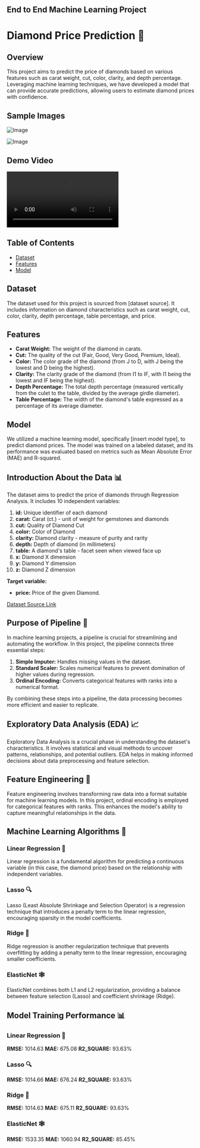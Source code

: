 ## End to End Machine Learning Project
# Diamond Price Prediction 💎
## Overview

This project aims to predict the price of diamonds based on various features such as carat weight, cut, color, clarity, and depth percentage. Leveraging machine learning techniques, we have developed a model that can provide accurate predictions, allowing users to estimate diamond prices with confidence.

## Sample Images
![Image](https://github.com/RRaghulRajkumar/Diamond-price-Prediction/blob/main/demo/image1.png)

![Image](https://github.com/RRaghulRajkumar/Diamond-price-Prediction/blob/main/demo/image2.png)

## Demo Video

![Demo](https://github.com/RRaghulRajkumar/Diamond-price-Prediction/blob/main/demo/Diamond-price-demo.mp4?raw=true "Demo")

## Table of Contents

- [Dataset](#dataset)
- [Features](#features)
- [Model](#model)

## Dataset

The dataset used for this project is sourced from [dataset source]. It includes information on diamond characteristics such as carat weight, cut, color, clarity, depth percentage, table percentage, and price.

## Features

- **Carat Weight:** The weight of the diamond in carats.
- **Cut:** The quality of the cut (Fair, Good, Very Good, Premium, Ideal).
- **Color:** The color grade of the diamond (from J to D, with J being the lowest and D being the highest).
- **Clarity:** The clarity grade of the diamond (from I1 to IF, with I1 being the lowest and IF being the highest).
- **Depth Percentage:** The total depth percentage (measured vertically from the culet to the table, divided by the average girdle diameter).
- **Table Percentage:** The width of the diamond's table expressed as a percentage of its average diameter.

## Model

We utilized a machine learning model, specifically [insert model type], to predict diamond prices. The model was trained on a labeled dataset, and its performance was evaluated based on metrics such as Mean Absolute Error (MAE) and R-squared.


## Introduction About the Data 📊

The dataset aims to predict the price of diamonds through Regression Analysis. It includes 10 independent variables:

1. **id:** Unique identifier of each diamond
2. **carat:** Carat (ct.) - unit of weight for gemstones and diamonds
3. **cut:** Quality of Diamond Cut
4. **color:** Color of Diamond
5. **clarity:** Diamond clarity - measure of purity and rarity
6. **depth:** Depth of diamond (in millimeters)
7. **table:** A diamond's table - facet seen when viewed face up
8. **x:** Diamond X dimension
9. **y:** Diamond Y dimension
10. **z:** Diamond Z dimension

**Target variable:**
- **price:** Price of the given Diamond.

[Dataset Source Link](https://www.kaggle.com/competitions/playground-series-s3e8/data?select=train.csv)

## Purpose of Pipeline 🚀

In machine learning projects, a pipeline is crucial for streamlining and automating the workflow. In this project, the pipeline connects three essential steps:

1. **Simple Imputer:** Handles missing values in the dataset.
2. **Standard Scaler:** Scales numerical features to prevent domination of higher values during regression.
3. **Ordinal Encoding:** Converts categorical features with ranks into a numerical format.

By combining these steps into a pipeline, the data processing becomes more efficient and easier to replicate.

## Exploratory Data Analysis (EDA) 📈

Exploratory Data Analysis is a crucial phase in understanding the dataset's characteristics. It involves statistical and visual methods to uncover patterns, relationships, and potential outliers. EDA helps in making informed decisions about data preprocessing and feature selection.

## Feature Engineering 🔧

Feature engineering involves transforming raw data into a format suitable for machine learning models. In this project, ordinal encoding is employed for categorical features with ranks. This enhances the model's ability to capture meaningful relationships in the data.

## Machine Learning Algorithms 🤖

### Linear Regression 📏
Linear regression is a fundamental algorithm for predicting a continuous variable (in this case, the diamond price) based on the relationship with independent variables.

### Lasso 🔍
Lasso (Least Absolute Shrinkage and Selection Operator) is a regression technique that introduces a penalty term to the linear regression, encouraging sparsity in the model coefficients.

### Ridge 🚐
Ridge regression is another regularization technique that prevents overfitting by adding a penalty term to the linear regression, encouraging smaller coefficients.

### ElasticNet 🕸️
ElasticNet combines both L1 and L2 regularization, providing a balance between feature selection (Lasso) and coefficient shrinkage (Ridge).

## Model Training Performance 📊

### Linear Regression 📏
**RMSE:** 1014.63
**MAE:** 675.08
**R2_SQUARE:** 93.63%

### Lasso 🔍
**RMSE:** 1014.66
**MAE:** 676.24
**R2_SQUARE:** 93.63%

### Ridge 🚐
**RMSE:** 1014.63
**MAE:** 675.11
**R2_SQUARE:** 93.63%

### ElasticNet 🕸️
**RMSE:** 1533.35
**MAE:** 1060.94
**R2_SQUARE:** 85.45%


